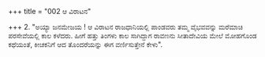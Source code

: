 +++
title = "002 ಆ ವಿರಾಟನ"

+++
2. "ಅಯ್ಯಾ ಜನಮೇಜಯ ! ಆ ವಿರಾಟನ ರಾಜಧಾನಿಯಲ್ಲಿ ಪಾಂಡವರು ತಮ್ಮ ವೈಭವವನ್ನು ಮರೆಮಾಚಿ ಪರಸೇವೆಯಲ್ಲಿ ಕಾಲ ಕಳೆದರು. ಹೀಗೆ ಹತ್ತು ತಿಂಗಳು ಕಾಲ ಸಾಗಿದ್ದಾಗ ರಾವಣನು ಸೀತಾದೇವಿಯ ಮೇಲೆ ಮೋಹಗೊಂಡ ಕಥೆಯಂತೆ, ಕೀಚಕನಿಗೆ ಆದ ತೊಂದರೆಯನ್ನು ಈಗ ವರ್ಣಿಸುತ್ತೇನೆ ಕೇಳು".